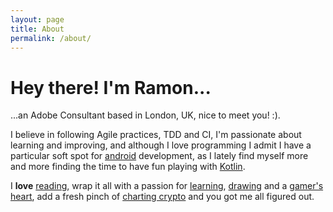 ```yaml
---
layout: page
title: About
permalink: /about/
---
```


# Hey there! I'm Ramon...

...an Adobe Consultant based in London, UK, nice to meet you! :). 

I believe in following Agile practices, TDD and CI, I'm passionate about learning and improving, and although I love programming I admit I have a particular soft spot for [android][android] development, as I lately find myself more and more finding the time to have fun playing with [Kotlin][kotlin]. 

I **love** [reading][audible], wrap it all with a passion for [learning][udacity], [drawing][joemad] and a [gamer's heart][blizzard], add a fresh pinch of [charting crypto][trading-view] and you got me all figured out.

[android]: https://developer.android.com/studio/index.html
[kotlin]: https://kotlinlang.org
[audible]: https://www.audible.co.uk
[udacity]: https://www.udacity.com
[joemad]: http://www.joemadart.com
[blizzard]: https://www.blizzard.com
[trading-view]: https://www.tradingview.com